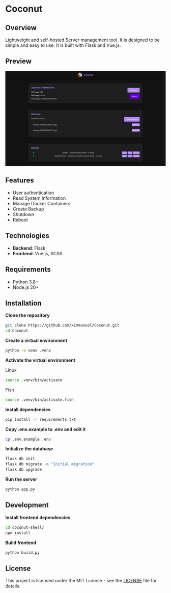 # Coconut

## Overview
Lightweight and self-hosted Server management tool. It is designed to be simple and easy to use. It is built with Flask and Vue.js.

## Preview
![Preview](./preview.png)

## Features
- User authentication
- Read System Information
- Manage Docker Containers
- Create Backup
- Shutdown
- Reboot

## Technologies
- **Backend**: Flask
- **Frontend**: Vue.js, SCSS

## Requirements
- Python 3.8+
- Node.js 20+

## Installation
**Clone the repository**
```bash
git clone https://github.com/ximmanuel/Coconut.git
cd Coconut
```

**Create a virtual environment**
```bash
python -m venv .venv
```

**Activate the virtual environment**

Linux
```bash
source .venv/bin/activate
```

Fish
```bash
source .venv/bin/activate.fish
```

**Install dependencies**
```bash
pip install -r requirements.txt
```

**Copy .env.example to .env and edit it**
```bash
cp .env.example .env
```

**Initialize the database**
```bash
flask db init
flask db migrate -m "Initial migration"
flask db upgrade
```

**Run the server**
```bash
python app.py
```

## Development

**Install frontend dependencies**
```bash
cd coconut-shell/
npm install
```

**Build frontend**
```bash
python build.py
```


## License
This project is licensed under the MIT License - see the [LICENSE](LICENSE) file for details.
